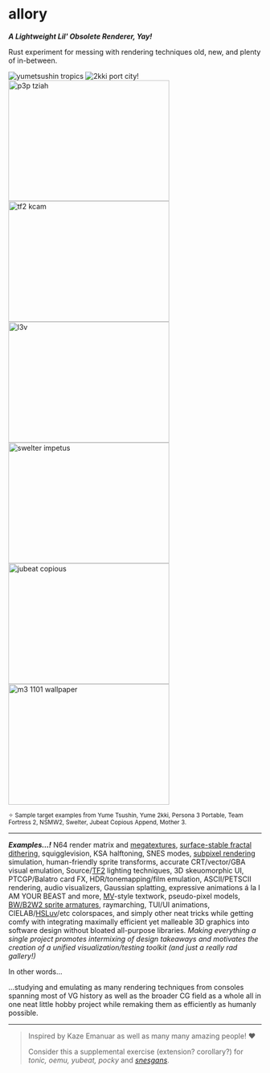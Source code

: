 # allory
_**A Lightweight Lil' Obsolete Renderer, Yay!**_

Rust experiment for messing with rendering techniques old, new, and plenty of in-between.

![yumetsushin tropics](https://github.com/user-attachments/assets/c4636ff6-d693-4cdb-a33f-b37477bbcbf8)
![2kki port city](https://github.com/user-attachments/assets/30a35750-cc24-4095-8e6b-9fc31e879aeb)!
<img src="https://github.com/user-attachments/assets/8579318d-789e-46aa-94ee-ff24c872f147" alt="p3p tziah" width="320px" height="240px">
<img src="https://github.com/user-attachments/assets/9bd17b5e-38cf-4eaf-b683-54a8f350ca5a" alt="tf2 kcam" width="320px" height="240px">
<img src="https://github.com/user-attachments/assets/7919a70a-adac-4eea-a665-fe4b98bfa488" alt="l3v" width="320px" height="240px">
<img src="https://github.com/user-attachments/assets/2c25d631-9e1d-4269-a3df-cb6ebd71e0a2" alt="swelter impetus" width="320px" height="240px">
<img src="https://github.com/user-attachments/assets/eb3e4a3a-0217-4a21-a265-2ae27dc7373d" alt="jubeat copious" width="320px" height="240px">
<img src="https://github.com/user-attachments/assets/3d9b6dbc-0bdc-4e6b-afc8-ef4b91fd7bab" alt="m3 1101 wallpaper" width="320px" height="240px">





<sup>✧ Sample target examples from Yume Tsushin, Yume 2kki, Persona 3 Portable, Team Fortress 2, NSMW2, Swelter, Jubeat Copious Append, Mother 3.</sup>

<hr>

_**Examples...!**_ N64 render matrix and [megatextures]([https://www.reddit.com/r/Games/comments/16jx9yl/how_i_implemented_megatextures_on_real_nintendo/](https://youtu.be/Sf036fO-ZUk)), [surface-stable fractal dithering](https://www.youtube.com/watch?v=HPqGaIMVuLs), squigglevision, KSA halftoning, SNES modes, [subpixel rendering](https://en.wikipedia.org/wiki/Subpixel_rendering) simulation, human-friendly sprite transforms, accurate CRT/vector/GBA visual emulation, Source/[TF2](https://steamcdn-a.akamaihd.net/apps/valve/2007/NPAR07_IllustrativeRenderingInTeamFortress2.pdf) lighting techniques, 3D skeuomorphic UI, PTCGP/Balatro card FX, HDR/tonemapping/film emulation, ASCII/PETSCII rendering, audio visualizers, Gaussian splatting, expressive animations á la I AM YOUR BEAST and more, [MV](https://youtu.be/bBbnxPgsIJg)-style textwork, pseudo-pixel models, [BW/B2W2 sprite armatures](https://archives.bulbagarden.net/wiki/Category:Black_and_White_sprites), raymarching, TUI/UI animations, CIELAB/[HSLuv](https://www.hsluv.org/)/etc colorspaces, and simply other neat tricks while getting comfy with integrating maximally efficient yet malleable 3D graphics into software design without bloated all-purpose libraries. _Making everything a single project promotes intermixing of design takeaways and motivates the creation of a unified visualization/testing toolkit (and just a really rad gallery!)_

In other words...

...studying and emulating as many rendering techniques from consoles spanning most of VG history as well as the broader CG field as a whole all in one neat little hobby project while remaking them as efficiently as humanly possible.

<hr>

> Inspired by Kaze Emanuar as well as many many amazing people! ♥
> 
> Consider this a supplemental exercise (extension? corollary?) for _tonic, oemu, yubeat, pocky_ and [_snesgans_](https://github.com/pocketrice/snesgans).
